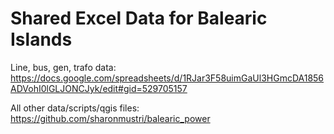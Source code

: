 # Shared Excel Data for Balearic Islands

Line, bus, gen, trafo data: https://docs.google.com/spreadsheets/d/1RJar3F58uimGaUl3HGmcDA1856ADVohI0lGLJONCJyk/edit#gid=529705157 

All other data/scripts/qgis files: https://github.com/sharonmustri/balearic_power 
